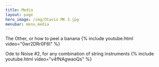 ```yaml
---
title: Media
layout: page
hero_image: /img/Otavio MK 3.jpg
menubar: menu_media
---
```


The Other, or how to peel a banana
{% include youtube.html video="0wr2DRr0F6I" %}

Ode to Noise #2, for any combination of string instruments
{% include youtube.html video="v4fNAgwaoQs" %}

